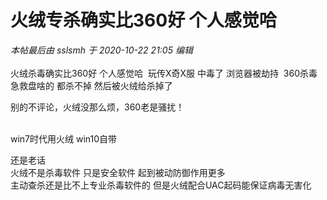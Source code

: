 # 火绒专杀确实比360好 个人感觉哈


<i class="pstatus"> 本帖最后由 sslsmh 于 2020-10-22 21:05 编辑 </i><br />
<br />
火绒杀毒确实比360好 个人感觉哈&nbsp;&nbsp;玩传X奇X服 中毒了 浏览器被劫持&nbsp;&nbsp;360杀毒 急救盘啥的 都杀不掉 然后被火绒给杀掉了

别的不评论，火绒没那么烦，360老是骚扰！<br />
<br />
<img src="static/image/smiley/default/time.gif" smilieid="15" border="0" alt="" /><img src="static/image/smiley/default/time.gif" smilieid="15" border="0" alt="" /><img src="static/image/smiley/default/time.gif" smilieid="15" border="0" alt="" />

win7时代用火绒 win10自带

还是老话<br />
火绒不是杀毒软件 只是安全软件 起到被动防御作用更多<br />
主动查杀还是比不上专业杀毒软件的 但是火绒配合UAC起码能保证病毒无害化<img id="aimg_bdfdf" onclick="zoom(this, this.src, 0, 0, 0)" class="zoom" src="https://cdn.jsdelivr.net/gh/hishis/forum-master/public/images/patch.gif" onmouseover="img_onmouseoverfunc(this)" onload="thumbImg(this)" border="0" alt="" />
